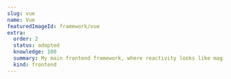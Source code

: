 ```yaml
---
slug: vue
name: Vue
featuredImageId: framework/vue
extra:
  order: 2
  status: adopted
  knowledge: 100
  summary: My main frontend framework, where reactivity looks like magic. Still trying to make it with only TypeScript though.
  kind: frontend
---
```


